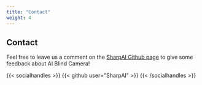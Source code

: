 ```yaml
---
title: "Contact"
weight: 4
---
```


## Contact

Feel free to leave us a comment on the [SharpAI Github page](https://github.com/SharpAI/DeepCamera) to give some feedback about AI Blind Camera!

{{< socialhandles >}}
    {{< github user="SharpAI" >}}
{{< /socialhandles >}}
